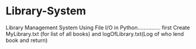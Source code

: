 # Library-System
Library Management System Using File I/O in Python...............
first Create MyLibrary.txt (for list of all books)
and logOfLibrary.txt(Log of who lend book and return)
